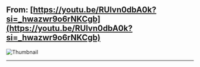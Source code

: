 # 
From: [https://youtu.be/RUlvn0dbA0k?si=_hwazwr9o6rNKCgb](https://youtu.be/RUlvn0dbA0k?si=_hwazwr9o6rNKCgb)
---

![Thumbnail]()

> 
---